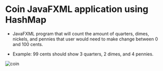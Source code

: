 # Coin JavaFXML application using HashMap

* JavaFXML program that will count the amount of quarters, dimes, nickels, and pennies that user would need to make change between 0 and 100 cents.  

* Example: 99 cents should show 3 quarters, 2 dimes, and 4 pennies.

![coin](https://user-images.githubusercontent.com/29807797/39833604-96425e66-5398-11e8-9508-0d5fa66bfa73.gif)
